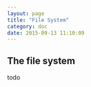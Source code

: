 ```yaml
---
layout: page
title: "File System"
category: doc
date: 2015-09-13 11:10:09
---
```


## The file system

todo